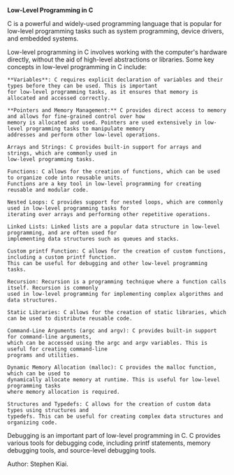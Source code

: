 **Low-Level Programming in C**

C is a powerful and widely-used programming language that is popular for low-level programming tasks such as system
programming, device drivers, and embedded systems.

Low-level programming in C involves working with the computer's hardware directly, without the aid of high-level
abstractions or libraries. Some key concepts in low-level programming in C include:

    **Variables**: C requires explicit declaration of variables and their types before they can be used. This is important
    for low-level programming tasks, as it ensures that memory is allocated and accessed correctly.
    
    **Pointers and Memory Management:** C provides direct access to memory and allows for fine-grained control over how
    memory is allocated and used. Pointers are used extensively in low-level programming tasks to manipulate memory
    addresses and perform other low-level operations.
    
    Arrays and Strings: C provides built-in support for arrays and strings, which are commonly used in
    low-level programming tasks.
    
    Functions: C allows for the creation of functions, which can be used to organize code into reusable units.
    Functions are a key tool in low-level programming for creating reusable and modular code.
    
    Nested Loops: C provides support for nested loops, which are commonly used in low-level programming tasks for
    iterating over arrays and performing other repetitive operations.
    
    Linked Lists: Linked lists are a popular data structure in low-level programming, and are often used for
    implementing data structures such as queues and stacks.
    
    Custom printf Function: C allows for the creation of custom functions, including a custom printf function.
    This can be useful for debugging and other low-level programming tasks.
    
    Recursion: Recursion is a programming technique where a function calls itself. Recursion is commonly
    used in low-level programming for implementing complex algorithms and data structures.
    
    Static Libraries: C allows for the creation of static libraries, which can be used to distribute reusable code.
    
    Command-Line Arguments (argc and argv): C provides built-in support for command-line arguments,
    which can be accessed using the argc and argv variables. This is useful for creating command-line
    programs and utilities.
    
    Dynamic Memory Allocation (malloc): C provides the malloc function, which can be used to
    dynamically allocate memory at runtime. This is useful for low-level programming tasks
    where memory allocation is required.
    
    Structures and Typedefs: C allows for the creation of custom data types using structures and
    typedefs. This can be useful for creating complex data structures and organizing code.

Debugging is an important part of low-level programming in C. C provides various
tools for debugging code, including printf statements, memory debugging tools, and
source-level debugging tools.

Author: Stephen Kiai.